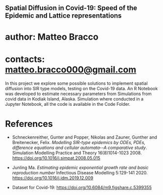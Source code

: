 ## Spatial Diffusion in Covid-19: Speed of the Epidemic and Lattice representations

# author: Matteo Bracco

# contacts: matteo.bracco000@gmail.com

In this project we explore some possible solutions to implement spatial diffusion into SIR type models, testing on the Covid-19 data.
An R Notebook was developed to estimate necessary parameters from Simulations from covid data in Kodiak Island, Alaska.
Simulation where conducted in a Jupyter Notebook, all the code is available in the Code Folder.

# **References**

* Schneckenreither, Gunter and Popper, Nikolas and Zauner, Gunther and Breitenecker, Felix. *Modelling SIR-type epidemics by ODEs, PDEs, difference equations and cellular automata--A comparative study*. Simulation Modelling Practice and Theory 16(8)1014-1023 2008. https://doi.org/10.1016/j.simpat.2008.05.015


* Junling Ma. *Estimating epidemic exponential growth rate and basic reproduction number* Infectious Disease Modelling 5:129-141 2020. https://doi.org/10.1016/j.idm.2019.12.009


* Dataset for Covid-19: https://doi.org/10.6084/m9.figshare.c.5399355

